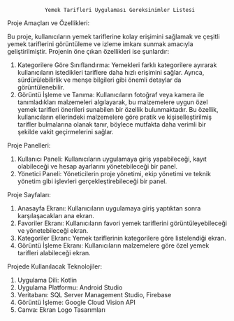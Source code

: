                 Yemek Tarifleri Uygulaması Gereksinimler Listesi  

Proje Amaçları ve Özellikleri:

Bu proje, kullanıcıların yemek tariflerine kolay erişimini sağlamak ve çeşitli yemek tariflerini görüntüleme ve izleme imkanı sunmak amacıyla geliştirilmiştir. Projenin öne çıkan özellikleri ise şunlardır:
1. Kategorilere Göre Sınıflandırma: Yemekleri farklı kategorilere ayırarak kullanıcıların istedikleri tariflere daha hızlı erişimini sağlar. Ayrıca, sürdürülebilirlik ve menşe bilgileri gibi önemli detaylar da görüntülenebilir.
2. Görüntü İşleme ve Tanıma: Kullanıcıların fotoğraf veya kamera ile tanımladıkları malzemeleri algılayarak, bu malzemelere uygun özel yemek tarifleri önerileri sunabilen bir özellik bulunmaktadır. Bu özellik, kullanıcıların ellerindeki malzemelere göre pratik ve kişiselleştirilmiş tarifler bulmalarına olanak tanır, böylece mutfakta daha verimli bir şekilde vakit geçirmelerini sağlar.
   
Proje Panelleri:
1. Kullanıcı Paneli: Kullanıcıların uygulamaya giriş yapabileceği, kayıt olabileceği ve hesap ayarlarını yönetebileceği bir panel.
2. Yönetici Paneli: Yöneticilerin proje yönetimi, ekip yönetimi ve teknik yönetim gibi işlevleri gerçekleştirebileceği bir panel.

   
Proje Sayfaları:
1. Anasayfa Ekranı: Kullanıcıların uygulamaya giriş yaptıktan sonra karşılaşacakları ana ekran.
2. Favoriler Ekranı: Kullanıcıların favori yemek tariflerini görüntüleyebileceği ve yönetebileceği ekran.
3. Kategoriler Ekranı: Yemek tariflerinin kategorilere göre listelendiği ekran.
4. Görüntü İşleme Ekranı: Kullanıcıların malzemelere göre özel yemek tarifleri alabileceği ekran.

   
Projede Kullanılacak Teknolojiler:
1. Uygulama Dili: Kotlin
2. Uygulama Platformu: Android Studio
3. Veritabanı: SQL Server Management Studio, Firebase
4. Görüntü İşleme: Google Cloud Vision API
5. Canva: Ekran Logo Tasarımları





